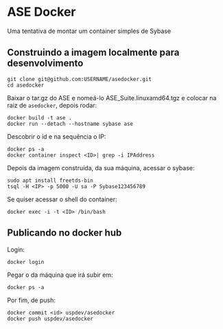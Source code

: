# ASE Docker

Uma tentativa de montar um container simples de Sybase

## Construindo a imagem localmente para desenvolvimento

    git clone git@github.com:USERNAME/asedocker.git
    cd asedocker

Baixar o tar.gz do ASE e nomeá-lo ASE_Suite.linuxamd64.tgz e
colocar na raiz de `asedocker`, depois rodar:

    docker build -t ase .
    docker run --detach --hostname sybase ase

Descobrir o id e na sequência o IP:

    docker ps -a
    docker container inspect <ID>| grep -i IPAddress

Depois da imagem construída, da sua máquina, acessar o sybase:

    sudo apt install freetds-bin
    tsql -H <IP> -p 5000 -U sa -P Sybase123456789

Se quiser acessar o shell do container:

    docker exec -i -t <ID> /bin/bash

## Publicando no docker hub

Login:

    docker login

Pegar o <id> da máquina que irá subir em:  

    docker ps -a

Por fim, de push:

    docker commit <id> uspdev/asedocker
    docker push uspdev/asedocker


